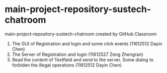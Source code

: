 # main-project-repository-sustech-chatroom
main-project-repository-sustech-chatroom created by GitHub Classroom
1. The GUI of Registration and login and some click events (11612512 Dayin Chen)
2. The Server of Registration and login (11612527 Zeng Zhengran)
3. Read the content of Textfield and send to the server. Some dialog to forbiden the illegal operations (11612512 Dayin Chen)
